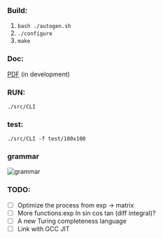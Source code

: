 ### Build:

1. ``bash ./autogen.sh``
2. ``./configure``
3. ``make``

### Doc:

[PDF](https://github.com/bajzc/Matrix_calculator/blob/dev/gnu-main/doc/MatCal.pdf) (in development)

### RUN:

``./src/CLI``

### test:

``./src/CLI -f test/100x100``

### grammar

![grammar](./doc/grammar.png)

### TODO:
- [ ] Optimize the process from exp -> matrix
- [ ] More functions:exp ln sin cos tan (diff integral)?
- [ ] A new Turing completeness language
- [ ] Link with GCC JIT
